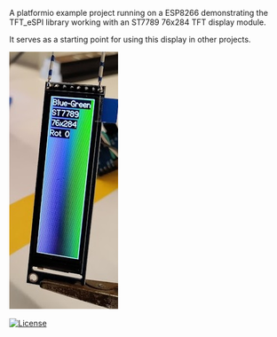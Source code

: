 A platformio example project running on a ESP8266 demonstrating the TFT_eSPI library working with an ST7789 76x284 TFT display module.

It serves as a starting point for using this display in other projects.

![](ST7789_76x284.jpg)


[![License](https://img.shields.io/badge/License-Apache%202.0-blue.svg)](https://opensource.org/licenses/Apache-2.0)
